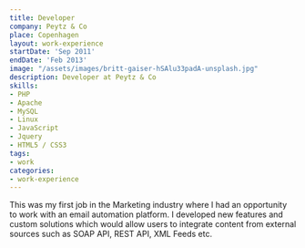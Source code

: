 ```yaml
---
title: Developer
company: Peytz & Co
place: Copenhagen
layout: work-experience
startDate: 'Sep 2011'
endDate: 'Feb 2013'
image: "/assets/images/britt-gaiser-hSAlu33padA-unsplash.jpg"
description: Developer at Peytz & Co
skills:
- PHP
- Apache
- MySQL
- Linux
- JavaScript
- Jquery
- HTML5 / CSS3
tags:
- work
categories:
- work-experience
---
```


This was my first job in the Marketing industry where I had an opportunity to work with an email automation platform. I developed new features and custom solutions which would allow users to integrate content from external sources such as SOAP API, REST API, XML Feeds etc. 


